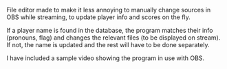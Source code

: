 File editor made to make it less annoying to manually change sources
in OBS while streaming, to update player info and scores on the fly.

If a player name is found in the database, the program matches their info (pronouns, flag)
and changes the relevant files (to be displayed on stream). If not, the name is updated 
and the rest will have to be done separately.

I have included a sample video showing the program in use with OBS.